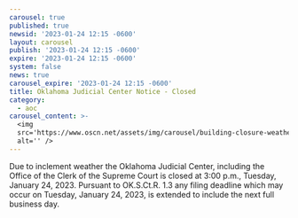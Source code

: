 ```yaml
---
carousel: true
published: true
newsid: '2023-01-24 12:15 -0600'
layout: carousel
publish: '2023-01-24 12:15 -0600'
expire: '2023-01-24 12:15 -0600'
system: false
news: true
carousel_expire: '2023-01-24 12:15 -0600'
title: Oklahoma Judicial Center Notice - Closed
category:
  - aoc
carousel_content: >-
  <img
  src='https://www.oscn.net/assets/img/carousel/building-closure-weather.jpg'
  alt='' />
---
```

Due to inclement weather the Oklahoma Judicial Center, including the Office of the Clerk of the Supreme Court is closed at 3:00 p.m., Tuesday, January 24, 2023. Pursuant to OK.S.Ct.R. 1.3 any filing deadline which may occur on Tuesday, January 24, 2023, is extended to include the next full business day.
